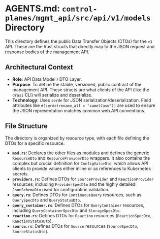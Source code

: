 # AGENTS.md: `control-planes/mgmt_api/src/api/v1/models` Directory

This directory defines the public Data Transfer Objects (DTOs) for the `v1` API. These are the Rust structs that directly map to the JSON request and response bodies of the management API.

## Architectural Context

-   **Role**: API Data Model / DTO Layer.
-   **Purpose**: To define the stable, versioned, public contract of the management API. These structs are what clients of the API (like the `drasi` CLI) will serialize and deserialize.
-   **Technology**: Uses `serde` for JSON serialization/deserialization. Field attributes like `#[serde(rename_all = "camelCase")]` are used to ensure the JSON representation matches common web API conventions.

## File Structure

The directory is organized by resource type, with each file defining the DTOs for a specific resource.

-   **`mod.rs`**: Declares the other files as modules and defines the generic `ResourceDto` and `ResourceProviderDto` wrappers. It also contains the complex but crucial definition for `ConfigValueDto`, which allows API clients to provide values either inline or as references to Kubernetes secrets.
-   **`providers.rs`**: Defines DTOs for `SourceProvider` and `ReactionProvider` resources, including `ProviderSpecDto` and the highly detailed `JsonSchemaDto` used for configuration validation.
-   **`query.rs`**: Defines DTOs for `ContinuousQuery` resources, such as `QuerySpecDto` and `QueryStatusDto`.
-   **`query_container.rs`**: Defines DTOs for `QueryContainer` resources, including `QueryContainerSpecDto` and `StorageSpecDto`.
-   **`reaction.rs`**: Defines DTOs for `Reaction` resources (`ReactionSpecDto`, `ReactionStatusDto`).
-   **`source.rs`**: Defines DTOs for `Source` resources (`SourceSpecDto`, `SourceStatusDto`).
